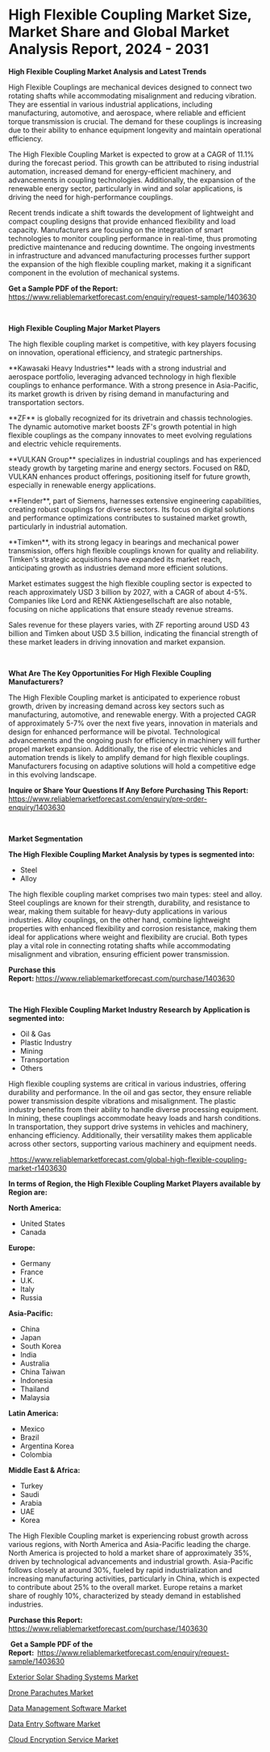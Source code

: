 <p><h1>High Flexible Coupling Market Size, Market Share and Global Market Analysis Report, 2024 - 2031</h1></p><p><strong>High Flexible Coupling Market Analysis and Latest Trends</strong></p>
<p><p>High Flexible Couplings are mechanical devices designed to connect two rotating shafts while accommodating misalignment and reducing vibration. They are essential in various industrial applications, including manufacturing, automotive, and aerospace, where reliable and efficient torque transmission is crucial. The demand for these couplings is increasing due to their ability to enhance equipment longevity and maintain operational efficiency.</p><p>The High Flexible Coupling Market is expected to grow at a CAGR of 11.1% during the forecast period. This growth can be attributed to rising industrial automation, increased demand for energy-efficient machinery, and advancements in coupling technologies. Additionally, the expansion of the renewable energy sector, particularly in wind and solar applications, is driving the need for high-performance couplings. </p><p>Recent trends indicate a shift towards the development of lightweight and compact coupling designs that provide enhanced flexibility and load capacity. Manufacturers are focusing on the integration of smart technologies to monitor coupling performance in real-time, thus promoting predictive maintenance and reducing downtime. The ongoing investments in infrastructure and advanced manufacturing processes further support the expansion of the high flexible coupling market, making it a significant component in the evolution of mechanical systems.</p></p>
<p><strong>Get a Sample PDF of the Report:&nbsp;</strong> <a href="https://www.reliablemarketforecast.com/enquiry/request-sample/1403630?utm_campaign=1600&utm_medium=2&utm_source=Github&utm_content=ia&utm_term=23102024&utm_id=high-flexible-coupling">https://www.reliablemarketforecast.com/enquiry/request-sample/1403630</a></p>
<p>&nbsp;</p>
<p><strong>High Flexible Coupling Major Market Players</strong></p>
<p><p>The high flexible coupling market is competitive, with key players focusing on innovation, operational efficiency, and strategic partnerships. </p><p>**Kawasaki Heavy Industries** leads with a strong industrial and aerospace portfolio, leveraging advanced technology in high flexible couplings to enhance performance. With a strong presence in Asia-Pacific, its market growth is driven by rising demand in manufacturing and transportation sectors.</p><p>**ZF** is globally recognized for its drivetrain and chassis technologies. The dynamic automotive market boosts ZF's growth potential in high flexible couplings as the company innovates to meet evolving regulations and electric vehicle requirements.</p><p>**VULKAN Group** specializes in industrial couplings and has experienced steady growth by targeting marine and energy sectors. Focused on R&D, VULKAN enhances product offerings, positioning itself for future growth, especially in renewable energy applications.</p><p>**Flender**, part of Siemens, harnesses extensive engineering capabilities, creating robust couplings for diverse sectors. Its focus on digital solutions and performance optimizations contributes to sustained market growth, particularly in industrial automation.</p><p>**Timken**, with its strong legacy in bearings and mechanical power transmission, offers high flexible couplings known for quality and reliability. Timken's strategic acquisitions have expanded its market reach, anticipating growth as industries demand more efficient solutions.</p><p>Market estimates suggest the high flexible coupling sector is expected to reach approximately USD 3 billion by 2027, with a CAGR of about 4-5%. Companies like Lord and RENK Aktiengesellschaft are also notable, focusing on niche applications that ensure steady revenue streams.</p><p>Sales revenue for these players varies, with ZF reporting around USD 43 billion and Timken about USD 3.5 billion, indicating the financial strength of these market leaders in driving innovation and market expansion.</p></p>
<p>&nbsp;</p>
<p><strong>What Are The Key Opportunities For High Flexible Coupling Manufacturers?</strong></p>
<p><p>The High Flexible Coupling market is anticipated to experience robust growth, driven by increasing demand across key sectors such as manufacturing, automotive, and renewable energy. With a projected CAGR of approximately 5-7% over the next five years, innovation in materials and design for enhanced performance will be pivotal. Technological advancements and the ongoing push for efficiency in machinery will further propel market expansion. Additionally, the rise of electric vehicles and automation trends is likely to amplify demand for high flexible couplings. Manufacturers focusing on adaptive solutions will hold a competitive edge in this evolving landscape.</p></p>
<p><strong>Inquire or Share Your Questions If Any Before Purchasing This Report:</strong> <a href="https://www.reliablemarketforecast.com/enquiry/pre-order-enquiry/1403630?utm_campaign=1600&utm_medium=2&utm_source=Github&utm_content=ia&utm_term=23102024&utm_id=high-flexible-coupling">https://www.reliablemarketforecast.com/enquiry/pre-order-enquiry/1403630</a></p>
<p>&nbsp;</p>
<p><strong>Market Segmentation</strong></p>
<p><strong>The High Flexible Coupling Market Analysis by types is segmented into:</strong></p>
<p><ul><li>Steel</li><li>Alloy</li></ul></p>
<p><p>The high flexible coupling market comprises two main types: steel and alloy. Steel couplings are known for their strength, durability, and resistance to wear, making them suitable for heavy-duty applications in various industries. Alloy couplings, on the other hand, combine lightweight properties with enhanced flexibility and corrosion resistance, making them ideal for applications where weight and flexibility are crucial. Both types play a vital role in connecting rotating shafts while accommodating misalignment and vibration, ensuring efficient power transmission.</p></p>
<p><strong>Purchase this Report:&nbsp;</strong><a href="https://www.reliablemarketforecast.com/purchase/1403630?utm_campaign=1600&utm_medium=2&utm_source=Github&utm_content=ia&utm_term=23102024&utm_id=high-flexible-coupling">https://www.reliablemarketforecast.com/purchase/1403630</a></p>
<p>&nbsp;</p>
<p><strong>The High Flexible Coupling Market Industry Research by Application is segmented into:</strong></p>
<p><ul><li>Oil & Gas</li><li>Plastic Industry</li><li>Mining</li><li>Transportation</li><li>Others</li></ul></p>
<p><p>High flexible coupling systems are critical in various industries, offering durability and performance. In the oil and gas sector, they ensure reliable power transmission despite vibrations and misalignment. The plastic industry benefits from their ability to handle diverse processing equipment. In mining, these couplings accommodate heavy loads and harsh conditions. In transportation, they support drive systems in vehicles and machinery, enhancing efficiency. Additionally, their versatility makes them applicable across other sectors, supporting various machinery and equipment needs.</p></p>
<p><a href="https://www.reliablemarketforecast.com/global-high-flexible-coupling-market-r1403630?utm_campaign=1600&utm_medium=2&utm_source=Github&utm_content=ia&utm_term=23102024&utm_id=high-flexible-coupling">&nbsp;https://www.reliablemarketforecast.com/global-high-flexible-coupling-market-r1403630</a></p>
<p><strong>In terms of Region, the High Flexible Coupling Market Players available by Region are:</strong></p>
<p>
    <p> <strong> North America: </strong>
        <ul>
            <li>United States</li>
            <li>Canada</li>
        </ul>
        </p> 
    <p> <strong> Europe: </strong>
        <ul>
            <li>Germany</li>
            <li>France</li>
            <li>U.K.</li>
            <li>Italy</li>
            <li>Russia</li>
        </ul>
        </p> 
    <p> <strong> Asia-Pacific: </strong>
        <ul>
            <li>China</li>
            <li>Japan</li>
            <li>South Korea</li>
            <li>India</li>
            <li>Australia</li>
            <li>China Taiwan</li>
            <li>Indonesia</li>
            <li>Thailand</li>
            <li>Malaysia</li>
        </ul>
        </p> 
    <p> <strong> Latin America: </strong>
        <ul>
            <li>Mexico</li>
            <li>Brazil</li>
            <li>Argentina Korea</li>
            <li>Colombia</li>
        </ul>
        </p> 
    <p> <strong> Middle East & Africa: </strong>
        <ul>
            <li>Turkey</li>
            <li>Saudi</li>
            <li>Arabia</li>
            <li>UAE</li>
            <li>Korea</li>
        </ul>
    </p>
    </p>
<p><p>The High Flexible Coupling market is experiencing robust growth across various regions, with North America and Asia-Pacific leading the charge. North America is projected to hold a market share of approximately 35%, driven by technological advancements and industrial growth. Asia-Pacific follows closely at around 30%, fueled by rapid industrialization and increasing manufacturing activities, particularly in China, which is expected to contribute about 25% to the overall market. Europe retains a market share of roughly 10%, characterized by steady demand in established industries.</p></p>
<p><strong>Purchase this Report: </strong><a href="https://www.reliablemarketforecast.com/purchase/1403630?utm_campaign=1600&utm_medium=2&utm_source=Github&utm_content=ia&utm_term=23102024&utm_id=high-flexible-coupling">https://www.reliablemarketforecast.com/purchase/1403630</a></p>
<p>&nbsp;<strong>Get a Sample PDF of the Report:&nbsp;&nbsp;</strong><a href="https://www.reliablemarketforecast.com/enquiry/request-sample/1403630?utm_campaign=1600&utm_medium=2&utm_source=Github&utm_content=ia&utm_term=23102024&utm_id=high-flexible-coupling">https://www.reliablemarketforecast.com/enquiry/request-sample/1403630</a></p>
<p><strong></strong></p>
<p><p><a href="https://issuu.com/reportprime-2/docs/exterior-solar-shading-systems-mark_cb0e1bdb84b231?utm_campaign=1600&utm_medium=2&utm_source=Github&utm_content=ia&utm_term=23102024&utm_id=high-flexible-coupling">Exterior Solar Shading Systems Market</a></p><p><a href="https://issuu.com/reportprime-2/docs/drone-parachutes-market-size-2030.p_b3152d4e4be716?utm_campaign=1600&utm_medium=2&utm_source=Github&utm_content=ia&utm_term=23102024&utm_id=high-flexible-coupling">Drone Parachutes Market</a></p><p><a href="https://www.linkedin.com/pulse/data-management-software-mosaic-piecing-together-em09e?utm_campaign=1600&utm_medium=2&utm_source=Github&utm_content=ia&utm_term=23102024&utm_id=high-flexible-coupling">Data Management Software Market</a></p><p><a href="https://www.linkedin.com/pulse/driving-forces-global-data-entry-software-market-trends-uiwte?utm_campaign=1600&utm_medium=2&utm_source=Github&utm_content=ia&utm_term=23102024&utm_id=high-flexible-coupling">Data Entry Software Market</a></p><p><a href="https://www.linkedin.com/pulse/cloud-encryption-service-market-research-report-exploring-size-7enyc?utm_campaign=1600&utm_medium=2&utm_source=Github&utm_content=ia&utm_term=23102024&utm_id=high-flexible-coupling">Cloud Encryption Service Market</a></p></p>